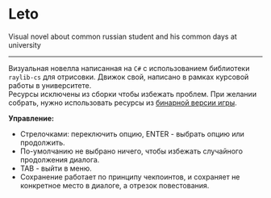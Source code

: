 # Leto
Visual novel about common russian student and his common days at university  
  
---  
  

Визуальная новелла написанная на `C#` с использованием библиотеки `raylib-cs` для отрисовки. Движок свой, написано в рамках курсовой работы в университете.  
Ресурсы исключены из сборки чтобы избежать проблем. При желании собрать, нужно использовать ресурсы из [бинарной версии игры](https://cloud.mail.ru/public/DLuB/kjJB71GvC).  
  
**Управление:**  
  
- Стрелочками: переключить опцию, ENTER - выбрать опцию или продолжить. 
- По-умолчанию не выбрано ничего, чтобы избежать случайного продолжения диалога.
- TAB - выйти в меню.
- Сохранение работает по принципу чекпоинтов, и сохраняет не конкретное место в диалоге, а отрезок повестования. 
  
